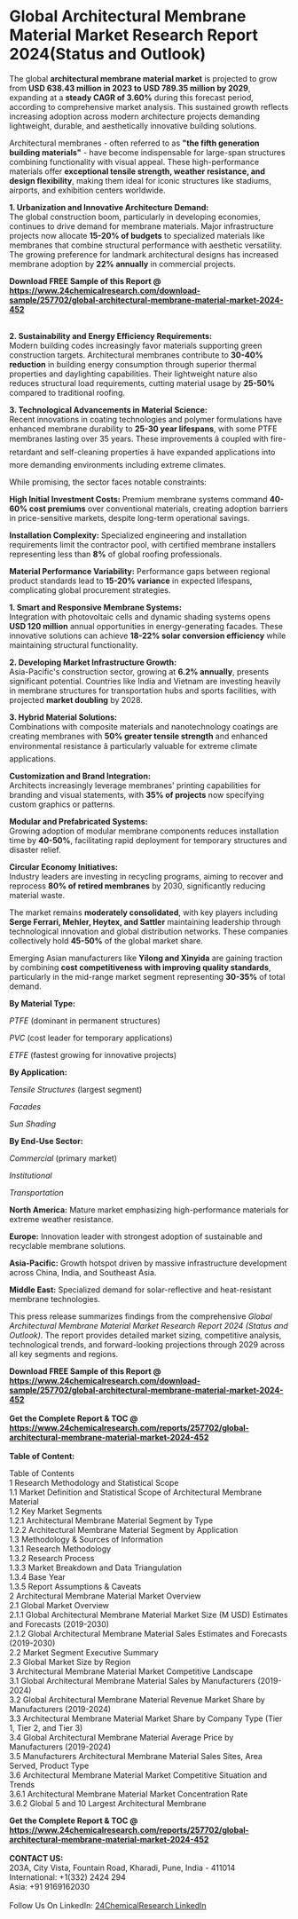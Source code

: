 <h1>Global Architectural Membrane Material Market Research Report 2024(Status and Outlook)</h1><p>The global <strong>architectural membrane material market</strong> is projected to grow from <strong>USD 638.43 million in 2023 to USD 789.35 million by 2029</strong>, expanding at a <strong>steady CAGR of 3.60%</strong> during this forecast period, according to comprehensive market analysis. This sustained growth reflects increasing adoption across modern architecture projects demanding lightweight, durable, and aesthetically innovative building solutions.</p><p>Architectural membranes - often referred to as <strong>"the fifth generation building materials"</strong> - have become indispensable for large-span structures combining functionality with visual appeal. These high-performance materials offer <strong>exceptional tensile strength, weather resistance, and design flexibility</strong>, making them ideal for iconic structures like stadiums, airports, and exhibition centers worldwide.</p><p><strong>1. Urbanization and Innovative Architecture Demand:</strong><br>
The global construction boom, particularly in developing economies, continues to drive demand for membrane materials. Major infrastructure projects now allocate <strong>15-20% of budgets</strong> to specialized materials like membranes that combine structural performance with aesthetic versatility. The growing preference for landmark architectural designs has increased membrane adoption by <strong>22% annually</strong> in commercial projects.</p><div><b>Download FREE Sample of this Report @ 
            <a href="https://www.24chemicalresearch.com/download-sample/257702/global-architectural-membrane-material-market-2024-452">
            https://www.24chemicalresearch.com/download-sample/257702/global-architectural-membrane-material-market-2024-452</a></b></div><br><p><strong>2. Sustainability and Energy Efficiency Requirements:</strong><br>
Modern building codes increasingly favor materials supporting green construction targets. Architectural membranes contribute to <strong>30-40% reduction</strong> in building energy consumption through superior thermal properties and daylighting capabilities. Their lightweight nature also reduces structural load requirements, cutting material usage by <strong>25-50%</strong> compared to traditional roofing.</p><p><strong>3. Technological Advancements in Material Science:</strong><br>
Recent innovations in coating technologies and polymer formulations have enhanced membrane durability to <strong>25-30 year lifespans</strong>, with some PTFE membranes lasting over 35 years. These improvements â coupled with fire-retardant and self-cleaning properties â have expanded applications into more demanding environments including extreme climates.</p><p>While promising, the sector faces notable constraints:</p><p><strong>High Initial Investment Costs:</strong> Premium membrane systems command <strong>40-60% cost premiums</strong> over conventional materials, creating adoption barriers in price-sensitive markets, despite long-term operational savings.</p><p><strong>Installation Complexity:</strong> Specialized engineering and installation requirements limit the contractor pool, with certified membrane installers representing less than <strong>8%</strong> of global roofing professionals.</p><p><strong>Material Performance Variability:</strong> Performance gaps between regional product standards lead to <strong>15-20% variance</strong> in expected lifespans, complicating global procurement strategies.</p><p><strong>1. Smart and Responsive Membrane Systems:</strong><br>
Integration with photovoltaic cells and dynamic shading systems opens <strong>USD 120 million</strong> annual opportunities in energy-generating facades. These innovative solutions can achieve <strong>18-22% solar conversion efficiency</strong> while maintaining structural functionality.</p><p><strong>2. Developing Market Infrastructure Growth:</strong><br>
Asia-Pacific's construction sector, growing at <strong>6.2% annually</strong>, presents significant potential. Countries like India and Vietnam are investing heavily in membrane structures for transportation hubs and sports facilities, with projected <strong>market doubling</strong> by 2028.</p><p><strong>3. Hybrid Material Solutions:</strong><br>
Combinations with composite materials and nanotechnology coatings are creating membranes with <strong>50% greater tensile strength</strong> and enhanced environmental resistance â particularly valuable for extreme climate applications.</p><p><strong>Customization and Brand Integration:</strong><br>
	Architects increasingly leverage membranes' printing capabilities for branding and visual statements, with <strong>35% of projects</strong> now specifying custom graphics or patterns.</p><p><strong>Modular and Prefabricated Systems:</strong><br>
	Growing adoption of modular membrane components reduces installation time by <strong>40-50%</strong>, facilitating rapid deployment for temporary structures and disaster relief.</p><p><strong>Circular Economy Initiatives:</strong><br>
	Industry leaders are investing in recycling programs, aiming to recover and reprocess <strong>80% of retired membranes</strong> by 2030, significantly reducing material waste.</p><p>The market remains <strong>moderately consolidated</strong>, with key players including <strong>Serge Ferrari, Mehler, Heytex, and Sattler</strong> maintaining leadership through technological innovation and global distribution networks. These companies collectively hold <strong>45-50%</strong> of the global market share.</p><p>Emerging Asian manufacturers like <strong>Yilong and Xinyida</strong> are gaining traction by combining <strong>cost competitiveness with improving quality standards</strong>, particularly in the mid-range market segment representing <strong>30-35%</strong> of total demand.</p><p><strong>By Material Type:</strong></p><p><em>PTFE</em> (dominant in permanent structures)</p><p><em>PVC</em> (cost leader for temporary applications)</p><p><em>ETFE</em> (fastest growing for innovative projects)</p><p><strong>By Application:</strong></p><p><em>Tensile Structures</em> (largest segment)</p><p><em>Facades</em></p><p><em>Sun Shading</em></p><p><strong>By End-Use Sector:</strong></p><p><em>Commercial</em> (primary market)</p><p><em>Institutional</em></p><p><em>Transportation</em></p><p><strong>North America:</strong> Mature market emphasizing high-performance materials for extreme weather resistance.</p><p><strong>Europe:</strong> Innovation leader with strongest adoption of sustainable and recyclable membrane solutions.</p><p><strong>Asia-Pacific:</strong> Growth hotspot driven by massive infrastructure development across China, India, and Southeast Asia.</p><p><strong>Middle East:</strong> Specialized demand for solar-reflective and heat-resistant membrane technologies.</p><p>This press release summarizes findings from the comprehensive <em>Global Architectural Membrane Material Market Research Report 2024 (Status and Outlook)</em>. The report provides detailed market sizing, competitive analysis, technological trends, and forward-looking projections through 2029 across all key segments and regions.</p><div><b>Download FREE Sample of this Report @ 
            <a href="https://www.24chemicalresearch.com/download-sample/257702/global-architectural-membrane-material-market-2024-452">
            https://www.24chemicalresearch.com/download-sample/257702/global-architectural-membrane-material-market-2024-452</a></b></div><br><div><b>Get the Complete Report & TOC @ 
            <a href="https://www.24chemicalresearch.com/reports/257702/global-architectural-membrane-material-market-2024-452">
            https://www.24chemicalresearch.com/reports/257702/global-architectural-membrane-material-market-2024-452</a></b></div><br>
            <b>Table of Content:</b><p>Table of Contents<br />
1 Research Methodology and Statistical Scope<br />
1.1 Market Definition and Statistical Scope of Architectural Membrane Material<br />
1.2 Key Market Segments<br />
1.2.1 Architectural Membrane Material Segment by Type<br />
1.2.2 Architectural Membrane Material Segment by Application<br />
1.3 Methodology & Sources of Information<br />
1.3.1 Research Methodology<br />
1.3.2 Research Process<br />
1.3.3 Market Breakdown and Data Triangulation<br />
1.3.4 Base Year<br />
1.3.5 Report Assumptions & Caveats<br />
2 Architectural Membrane Material Market Overview<br />
2.1 Global Market Overview<br />
2.1.1 Global Architectural Membrane Material Market Size (M USD) Estimates and Forecasts (2019-2030)<br />
2.1.2 Global Architectural Membrane Material Sales Estimates and Forecasts (2019-2030)<br />
2.2 Market Segment Executive Summary<br />
2.3 Global Market Size by Region<br />
3 Architectural Membrane Material Market Competitive Landscape<br />
3.1 Global Architectural Membrane Material Sales by Manufacturers (2019-2024)<br />
3.2 Global Architectural Membrane Material Revenue Market Share by Manufacturers (2019-2024)<br />
3.3 Architectural Membrane Material Market Share by Company Type (Tier 1, Tier 2, and Tier 3)<br />
3.4 Global Architectural Membrane Material Average Price by Manufacturers (2019-2024)<br />
3.5 Manufacturers Architectural Membrane Material Sales Sites, Area Served, Product Type<br />
3.6 Architectural Membrane Material Market Competitive Situation and Trends<br />
3.6.1 Architectural Membrane Material Market Concentration Rate<br />
3.6.2 Global 5 and 10 Largest Architectural Membrane </p><div><b>Get the Complete Report & TOC @ 
            <a href="https://www.24chemicalresearch.com/reports/257702/global-architectural-membrane-material-market-2024-452">
            https://www.24chemicalresearch.com/reports/257702/global-architectural-membrane-material-market-2024-452</a></b></div><br><b>CONTACT US:</b><br>
            203A, City Vista, Fountain Road, Kharadi, Pune, India - 411014<br>
            International: +1(332) 2424 294<br>
            Asia: +91 9169162030 <br><br>
            Follow Us On LinkedIn: <a href="https://www.linkedin.com/company/24chemicalresearch/">24ChemicalResearch LinkedIn</a>